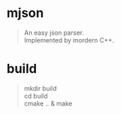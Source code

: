 # mjson
> An easy json parser.  
> Implemented by mordern C++.

# build
> mkdir build  
> cd build  
> cmake .. & make
